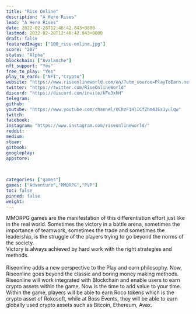 ```yaml
---
title: "Rise Online"
description: "A Hero Rises"
lead: "A Hero Rises"
date: 2022-02-28T12:46:42.843+0800
lastmod: 2022-02-28T12:46:42.843+0800
draft: false
featuredImage: ["100_rise-online.jpg"]
score: "207"
status: "Alpha"
blockchain: ["Avalanche"]
nft_support: "Yes"
free_to_play: "Yes"
play_to_earn: ["NFT","Crypto"]
website: "https://www.riseonlineworld.com/en/?utm_source=PlayToEarn.net&utm_medium=organic&utm_campaign=gamepage"
twitter: "https://twitter.com/RiseOnlineWorld"
discord: "https://discord.com/invite/kFe3xhH"
telegram: 
github: 
youtube: "https://www.youtube.com/channel/UChzF1HlICfZhm4JEx3yulqw"
twitch: 
facebook: 
instagram: "https://www.instagram.com/riseonlineworld/"
reddit: 
medium: 
steam: 
gitbook: 
googleplay: 
appstore: 

  
    
categories: ["games"]
games: ["Adventure","MMORPG","PVP"]
toc: false
pinned: false
weight: 
---
```

MMORPG games are the manifestation of this differentiation effort just like in the real world. Sometimes the victory in a battle arena, sometimes the importance of teamwork, sometimes the trade and sometimes the leadership, is the struggle of the players trying to go beyond the norms of the society.<br> Victory is always achieved by hard work with the right strategies and methods. <br> <br> Riseonline adds a new perspective to the Play and earn philosophy. Now, Riseonline goes beyond the classic and boring money making methods. Riseonline will work integrated with Blockchain and enable users to earn crypto assets within the game. Now is the time to add value to your time. Within the game, players will be able to earn Roco tokens which is the crypto asset of Rokosoft, while at Boss Events, they will be able to earn globally used crypto assets such as Bitcoin, Ethereum, Avax.
